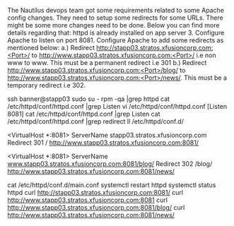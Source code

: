 The Nautilus devops team got some requirements related to some Apache config changes. They need to setup some redirects for some URLs. There might be some more changes need to be done. Below you can find more details regarding that:
httpd is already installed on app server 3. Configure Apache to listen on port 8081.
Configure Apache to add some redirects as mentioned below:
a.) Redirect http://stapp03.stratos.xfusioncorp.com:<Port>/ to http://www.stapp03.stratos.xfusioncorp.com:<Port>/ i.e non www to www. This must be a permanent redirect i.e 301
b.) Redirect http://www.stapp03.stratos.xfusioncorp.com:<Port>/blog/ to http://www.stapp03.stratos.xfusioncorp.com:<Port>/news/. This must be a temporary redirect i.e 302.

ssh banner@stapp03
sudo su -
rpm -qa |grep httpd
cat /etc/httpd/conf/httpd.conf |grep Listen
vi /etc/httpd/conf/httpd.conf
[Listen 8081]
cat /etc/httpd/conf/httpd.conf |grep Listen
cat /etc/httpd/conf/httpd.conf |grep redirect
ll /etc/httpd/conf.d/

<VirtualHost *:8081>
ServerName stapp03.stratos.xfusioncorp.com
Redirect 301 / http://www.stapp03.stratos.xfusioncorp.com:8081/
</VirtualHost>

<VirtualHost *:8081>
ServerName www.stapp03.stratos.xfusioncorp.com:8081/blog/
Redirect 302 /blog/ http://www.stapp03.stratos.xfusioncorp.com:8081/news/
</VirtualHost>

cat  /etc/httpd/conf.d/main.conf
systemctl restart httpd
systemctl status  httpd
curl http://stapp03.stratos.xfusioncorp.com:8081/
curl http://www.stapp03.stratos.xfusioncorp.com:8081
curl http://www.stapp03.stratos.xfusioncorp.com:8081/blog/
curl http://www.stapp03.stratos.xfusioncorp.com:8081/news/
